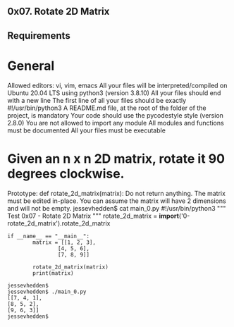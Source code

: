 ## 0x07. Rotate 2D Matrix
## Requirements
# General
Allowed editors: vi, vim, emacs
All your files will be interpreted/compiled on Ubuntu 20.04 LTS using python3 (version 3.8.10)
All your files should end with a new line
The first line of all your files should be exactly #!/usr/bin/python3
A README.md file, at the root of the folder of the project, is mandatory
Your code should use the pycodestyle style (version 2.8.0)
You are not allowed to import any module
All modules and functions must be documented
All your files must be executable

# Given an n x n 2D matrix, rotate it 90 degrees clockwise.

Prototype: def rotate_2d_matrix(matrix):
Do not return anything. The matrix must be edited in-place.
You can assume the matrix will have 2 dimensions and will not be empty.
	jessevhedden$ cat main_0.py
	#!/usr/bin/python3
	"""
	Test 0x07 - Rotate 2D Matrix
	"""
	rotate_2d_matrix = __import__('0-rotate_2d_matrix').rotate_2d_matrix

	if __name__ == "__main__":
    		matrix = [[1, 2, 3],
              		[4, 5, 6],
              		[7, 8, 9]]

    		rotate_2d_matrix(matrix)
    		print(matrix)

	jessevhedden$
	jessevhedden$ ./main_0.py
	[[7, 4, 1],
	[8, 5, 2],
	[9, 6, 3]]
	jessevhedden$
